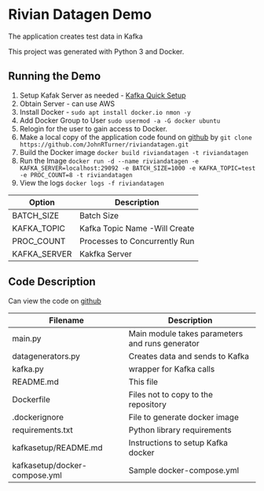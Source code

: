 # Rivian Datagen Demo

The application creates test data in Kafka

This project was generated with Python 3 and Docker.


## Running the Demo
1. Setup Kafak Server as needed - [Kafka Quick Setup][kafkasetup]
1. Obtain Server - can use AWS
1. Install Docker - `sudo apt install docker.io nmon -y`
1. Add Docker Group to User `sudo usermod -a -G docker ubuntu`
1. Relogin for the user to gain access to Docker.
1. Make a local copy of the application code found on [github][github] by `git clone https://github.com/JohnRTurner/riviandatagen.git`
1. Build the Docker image `docker build riviandatagen -t riviandatagen`
1. Run the Image `docker run -d --name riviandatagen -e KAFKA_SERVER=localhost:29092 -e BATCH_SIZE=1000 -e KAFKA_TOPIC=test -e PROC_COUNT=8 -t riviandatagen`
1. View the logs `docker logs -f riviandatagen`


| Option       | Description                   |
|--------------|-------------------------------|
| BATCH_SIZE   | Batch Size                    | 
| KAFKA_TOPIC  | Kafka Topic Name -Will Create |
| PROC_COUNT   | Processes to Concurrently Run |
| KAFKA_SERVER | Kakfka Server                 |         




## Code Description
Can view the code on [github][github]

| Filename                      | Description                                     | 
|-------------------------------|-------------------------------------------------|
| main.py                       | Main module takes parameters and runs generator |
| datagenerators.py             | Creates data and sends to Kafka                 |
| kafka.py                      | wrapper for Kafka calls                         |
| README.md                     | This file                                       |
| Dockerfile                    | Files not to copy to the repository             |
| .dockerignore                 | File to generate docker image                   |
| requirements.txt              | Python library requirements                     |
| kafkasetup/README.md          | Instructions to setup Kafka docker              |
| kafkasetup/docker-compose.yml | Sample docker-compose.yml                       |


[try-free]: https://www.singlestore.com/try-free/
[portal]: https://portal.singlestore.com/
[github]: https://github.com/JohnRTurner/riviandatagen
[kafkasetup]: kafkasetup/README.md